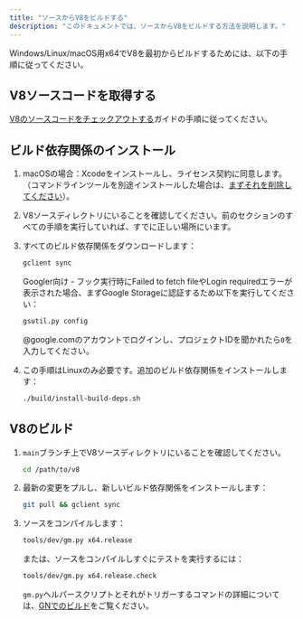 ```yaml
---
title: "ソースからV8をビルドする"
description: "このドキュメントでは、ソースからV8をビルドする方法を説明します。"
---
```

Windows/Linux/macOS用x64でV8を最初からビルドするためには、以下の手順に従ってください。

## V8ソースコードを取得する

[V8のソースコードをチェックアウトする](/docs/source-code)ガイドの手順に従ってください。

## ビルド依存関係のインストール

1. macOSの場合：Xcodeをインストールし、ライセンス契約に同意します。（コマンドラインツールを別途インストールした場合は、[まずそれを削除してください](https://bugs.chromium.org/p/chromium/issues/detail?id=729990#c1)）。

1. V8ソースディレクトリにいることを確認してください。前のセクションのすべての手順を実行していれば、すでに正しい場所にいます。

1. すべてのビルド依存関係をダウンロードします：

   ```bash
   gclient sync
   ```

   Googler向け - フック実行時にFailed to fetch fileやLogin requiredエラーが表示された場合、まずGoogle Storageに認証するため以下を実行してください：

   ```bash
   gsutil.py config
   ```

   @google.comのアカウントでログインし、プロジェクトIDを聞かれたら`0`を入力してください。

1. この手順はLinuxのみ必要です。追加のビルド依存関係をインストールします：

    ```bash
    ./build/install-build-deps.sh
    ```

## V8のビルド

1. `main`ブランチ上でV8ソースディレクトリにいることを確認してください。

    ```bash
    cd /path/to/v8
    ```

1. 最新の変更をプルし、新しいビルド依存関係をインストールします：

    ```bash
    git pull && gclient sync
    ```

1. ソースをコンパイルします：

    ```bash
    tools/dev/gm.py x64.release
    ```

    または、ソースをコンパイルしすぐにテストを実行するには：

    ```bash
    tools/dev/gm.py x64.release.check
    ```

    `gm.py`ヘルパースクリプトとそれがトリガーするコマンドの詳細については、[GNでのビルド](/docs/build-gn)をご覧ください。
